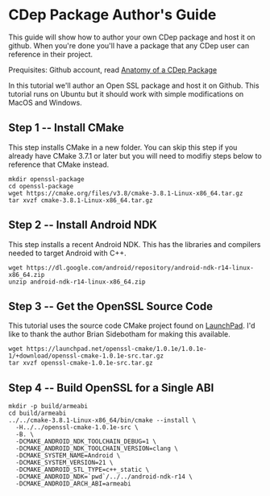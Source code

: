 # CDep Package Author's Guide
This guide will show how to author your own CDep package and host it on github. When you're done you'll have a package that any CDep user can reference in their project.

Prequisites: Github account, read [Anatomy of a CDep Package](https://github.com/google/cdep/blob/master/doc/anatomy.md)

In this tutorial we'll author an Open SSL package and host it on Github. This tutorial runs on Ubuntu but it should work with simple modifications on MacOS and Windows.

## Step 1 -- Install CMake
This step installs CMake in a new folder. You can skip this step if you already have CMake 3.7.1 or later but you will need to modifiy steps below to reference that CMake instead.
```
mkdir openssl-package
cd openssl-package
wget https://cmake.org/files/v3.8/cmake-3.8.1-Linux-x86_64.tar.gz
tar xvzf cmake-3.8.1-Linux-x86_64.tar.gz
```

## Step 2 -- Install Android NDK
This step installs a recent Android NDK. This has the libraries and compilers needed to target Android with C++.
```
wget https://dl.google.com/android/repository/android-ndk-r14-linux-x86_64.zip
unzip android-ndk-r14-linux-x86_64.zip 
```

## Step 3 -- Get the OpenSSL Source Code
This tutorial uses the source code CMake project found on [LaunchPad](https://launchpad.net/openssl-cmake/1.0.1e/1.0.1e-1). I'd like to thank the author Brian Sidebotham for making this available.
```
wget https://launchpad.net/openssl-cmake/1.0.1e/1.0.1e-1/+download/openssl-cmake-1.0.1e-src.tar.gz
tar xvzf openssl-cmake-1.0.1e-src.tar.gz
```

## Step 4 -- Build OpenSSL for a Single ABI
```
mkdir -p build/armeabi
cd build/armeabi
../../cmake-3.8.1-Linux-x86_64/bin/cmake --install \
  -H../../openssl-cmake-1.0.1e-src \
  -B. \
  -DCMAKE_ANDROID_NDK_TOOLCHAIN_DEBUG=1 \
  -DCMAKE_ANDROID_NDK_TOOLCHAIN_VERSION=clang \
  -DCMAKE_SYSTEM_NAME=Android \
  -DCMAKE_SYSTEM_VERSION=21 \
  -DCMAKE_ANDROID_STL_TYPE=c++_static \
  -DCMAKE_ANDROID_NDK=`pwd`/../../android-ndk-r14 \
  -DCMAKE_ANDROID_ARCH_ABI=armeabi
```

